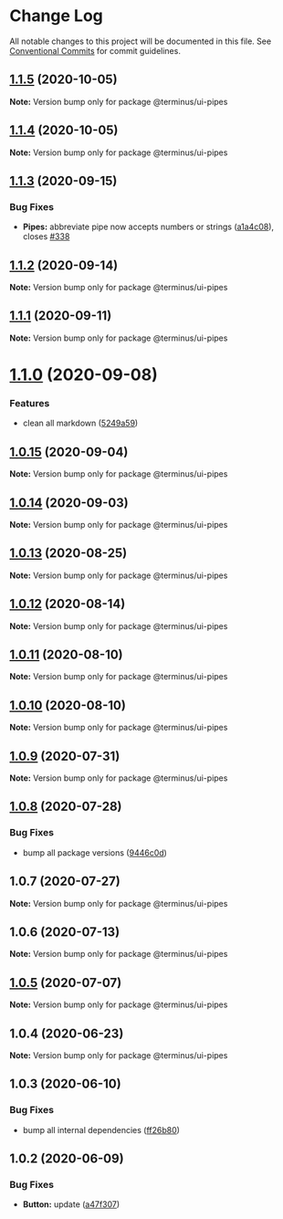 # Change Log

All notable changes to this project will be documented in this file.
See [Conventional Commits](https://conventionalcommits.org) for commit guidelines.

## [1.1.5](https://github.com/GetTerminus/terminus-oss/compare/@terminus/ui-pipes@1.1.4...@terminus/ui-pipes@1.1.5) (2020-10-05)

**Note:** Version bump only for package @terminus/ui-pipes





## [1.1.4](https://github.com/GetTerminus/terminus-oss/compare/@terminus/ui-pipes@1.1.3...@terminus/ui-pipes@1.1.4) (2020-10-05)

**Note:** Version bump only for package @terminus/ui-pipes





## [1.1.3](https://github.com/GetTerminus/terminus-oss/compare/@terminus/ui-pipes@1.1.2...@terminus/ui-pipes@1.1.3) (2020-09-15)


### Bug Fixes

* **Pipes:** abbreviate pipe now accepts numbers or strings ([a1a4c08](https://github.com/GetTerminus/terminus-oss/commit/a1a4c082ebf4fc987f21a1475fb0269bb9d7ce96)), closes [#338](https://github.com/GetTerminus/terminus-oss/issues/338)





## [1.1.2](https://github.com/GetTerminus/terminus-oss/compare/@terminus/ui-pipes@1.1.1...@terminus/ui-pipes@1.1.2) (2020-09-14)

**Note:** Version bump only for package @terminus/ui-pipes





## [1.1.1](https://github.com/GetTerminus/terminus-oss/compare/@terminus/ui-pipes@1.1.0...@terminus/ui-pipes@1.1.1) (2020-09-11)

**Note:** Version bump only for package @terminus/ui-pipes





# [1.1.0](https://github.com/GetTerminus/terminus-oss/compare/@terminus/ui-pipes@1.0.15...@terminus/ui-pipes@1.1.0) (2020-09-08)


### Features

* clean all markdown ([5249a59](https://github.com/GetTerminus/terminus-oss/commit/5249a59486be63b6d9a0be7a801defb9b6adcedc))





## [1.0.15](https://github.com/GetTerminus/terminus-oss/compare/@terminus/ui-pipes@1.0.14...@terminus/ui-pipes@1.0.15) (2020-09-04)

**Note:** Version bump only for package @terminus/ui-pipes





## [1.0.14](https://github.com/GetTerminus/terminus-oss/compare/@terminus/ui-pipes@1.0.13...@terminus/ui-pipes@1.0.14) (2020-09-03)

**Note:** Version bump only for package @terminus/ui-pipes

## [1.0.13](https://github.com/GetTerminus/terminus-oss/compare/@terminus/ui-pipes@1.0.12...@terminus/ui-pipes@1.0.13) (2020-08-25)

**Note:** Version bump only for package @terminus/ui-pipes

## [1.0.12](https://github.com/GetTerminus/terminus-oss/compare/@terminus/ui-pipes@1.0.11...@terminus/ui-pipes@1.0.12) (2020-08-14)

**Note:** Version bump only for package @terminus/ui-pipes

## [1.0.11](https://github.com/GetTerminus/terminus-oss/compare/@terminus/ui-pipes@1.0.10...@terminus/ui-pipes@1.0.11) (2020-08-10)

**Note:** Version bump only for package @terminus/ui-pipes

## [1.0.10](https://github.com/GetTerminus/terminus-oss/compare/@terminus/ui-pipes@1.0.9...@terminus/ui-pipes@1.0.10) (2020-08-10)

**Note:** Version bump only for package @terminus/ui-pipes

## [1.0.9](https://github.com/GetTerminus/terminus-oss/compare/@terminus/ui-pipes@1.0.8...@terminus/ui-pipes@1.0.9) (2020-07-31)

**Note:** Version bump only for package @terminus/ui-pipes

## [1.0.8](https://github.com/GetTerminus/terminus-oss/compare/@terminus/ui-pipes@1.0.7...@terminus/ui-pipes@1.0.8) (2020-07-28)

### Bug Fixes

* bump all package versions ([9446c0d](https://github.com/GetTerminus/terminus-oss/commit/9446c0d5cde3bd693cfba7cabbfd2db443a47b00))

## 1.0.7 (2020-07-27)

**Note:** Version bump only for package @terminus/ui-pipes

## 1.0.6 (2020-07-13)

**Note:** Version bump only for package @terminus/ui-pipes

## [1.0.5](https://github.com/GetTerminus/terminus-oss/compare/@terminus/ui-pipes@1.0.4...@terminus/ui-pipes@1.0.5) (2020-07-07)

**Note:** Version bump only for package @terminus/ui-pipes

## 1.0.4 (2020-06-23)

**Note:** Version bump only for package @terminus/ui-pipes

## 1.0.3 (2020-06-10)

### Bug Fixes

* bump all internal dependencies ([ff26b80](https://github.com/GetTerminus/terminus-oss/commit/ff26b806bb599401f006996be5b567a378e68ef3))

## 1.0.2 (2020-06-09)

### Bug Fixes

* **Button:** update ([a47f307](https://github.com/GetTerminus/terminus-oss/commit/a47f30757b9216d6ee76788c117e76eacf5289e5))
